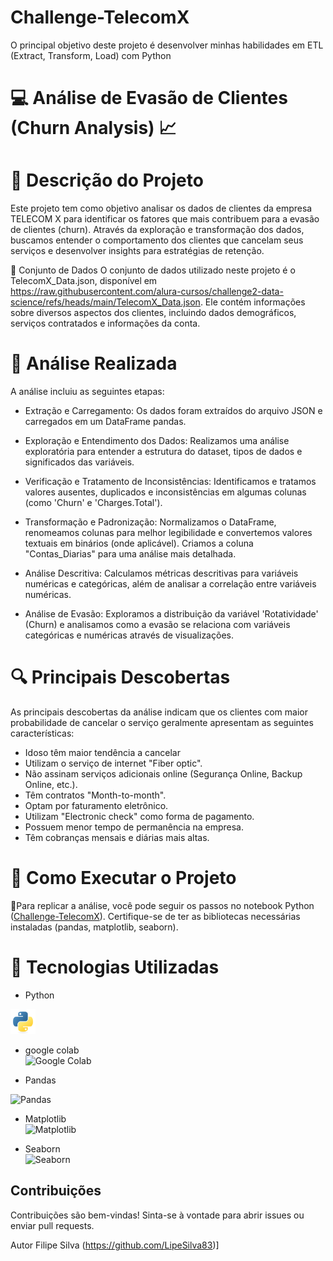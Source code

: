 # Challenge-TelecomX
O principal objetivo deste projeto é desenvolver minhas habilidades em ETL (Extract, Transform, Load) com Python

# :computer: Análise de Evasão de Clientes (Churn Analysis) :chart_with_upwards_trend:

# :open_file_folder: Descrição do Projeto
Este projeto tem como objetivo analisar os dados de clientes da empresa TELECOM X para identificar os fatores que mais contribuem para a evasão de clientes (churn). 
Através da exploração e transformação dos dados, buscamos entender o comportamento dos clientes que cancelam seus serviços e desenvolver insights para estratégias de retenção.

:game_die: Conjunto de Dados
O conjunto de dados utilizado neste projeto é o TelecomX_Data.json, disponível em https://raw.githubusercontent.com/alura-cursos/challenge2-data-science/refs/heads/main/TelecomX_Data.json. 
Ele contém informações sobre diversos aspectos dos clientes, incluindo dados demográficos, serviços contratados e informações da conta.

# :hammer: Análise Realizada
A análise incluiu as seguintes etapas:

* Extração e Carregamento: Os dados foram extraídos do arquivo JSON e carregados em um DataFrame pandas.

* Exploração e Entendimento dos Dados: Realizamos uma análise exploratória para entender a estrutura do dataset, tipos de dados e significados das variáveis.

* Verificação e Tratamento de Inconsistências: Identificamos e tratamos valores ausentes, duplicados e inconsistências em algumas colunas (como 'Churn' e 'Charges.Total').

* Transformação e Padronização: Normalizamos o DataFrame, renomeamos colunas para melhor legibilidade e convertemos valores textuais em binários (onde aplicável). Criamos a coluna "Contas_Diarias" para uma análise mais detalhada.

* Análise Descritiva: Calculamos métricas descritivas para variáveis numéricas e categóricas, além de analisar a correlação entre variáveis numéricas.

* Análise de Evasão: Exploramos a distribuição da variável 'Rotatividade' (Churn) e analisamos como a evasão se relaciona com variáveis categóricas e numéricas através de visualizações.

# :mag: Principais Descobertas
As principais descobertas da análise indicam que os clientes com maior probabilidade de cancelar o serviço geralmente apresentam as seguintes características:

* Idoso têm maior tendência a cancelar
* Utilizam o serviço de internet "Fiber optic".
* Não assinam serviços adicionais online (Segurança Online, Backup Online, etc.).
* Têm contratos "Month-to-month".
* Optam por faturamento eletrônico.
* Utilizam "Electronic check" como forma de pagamento.
* Possuem menor tempo de permanência na empresa.
* Têm cobranças mensais e diárias mais altas.

# :wrench: Como Executar o Projeto

:loudspeaker:Para replicar a análise, você pode seguir os passos no notebook Python ([Challenge-TelecomX](https://github.com/LipeSilva83/Challenge-TelecomX)). Certifique-se de ter as bibliotecas necessárias instaladas (pandas, matplotlib, seaborn).

# :pushpin: Tecnologias Utilizadas

* Python
<img src="https://raw.githubusercontent.com/devicons/devicon/master/icons/python/python-original.svg" alt="Python" width="40" height="40"/> 

* google colab  
![Google Colab](https://img.shields.io/badge/Google%20Colab-F9AB00?style=for-the-badge&logo=googlecolab&color=525252)

* Pandas
  
![Pandas](https://img.shields.io/badge/Pandas-150458?style=for-the-badge&logo=pandas&logoColor=white)

* Matplotlib        
![Matplotlib](https://img.shields.io/badge/Matplotlib-%23ffffff.svg?style=for-the-badge&logo=Matplotlib&logoColor=black)
  
* Seaborn   
![Seaborn](https://img.shields.io/badge/Seaborn-008080?style=for-the-badge&logo=seaborn&logoColor=white)


## Contribuições
Contribuições são bem-vindas! Sinta-se à vontade para abrir issues ou enviar pull requests.


Autor
Filipe Silva (https://github.com/LipeSilva83)]
